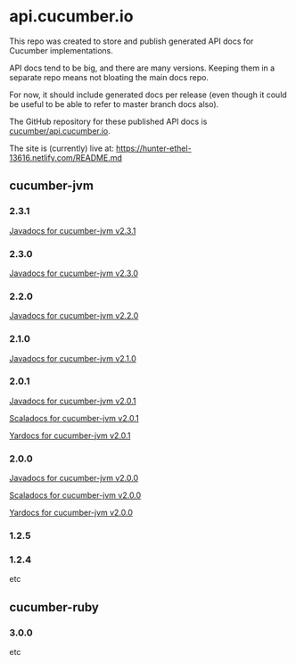 # api.cucumber.io

This repo was created to store and publish generated API docs for Cucumber implementations.

API docs tend to be big, and there are many versions. Keeping them in a separate repo means not bloating the main docs repo.

For now, it should include generated docs per release (even though it could be useful to be able to refer to master branch docs also).

The GitHub repository for these published API docs is [cucumber/api.cucumber.io](https://github.com/cucumber/api.cucumber.io).

The site is (currently) live at: https://hunter-ethel-13616.netlify.com/README.md


## cucumber-jvm

### 2.3.1
[Javadocs for cucumber-jvm v2.3.1](/cucumber-jvm/v2.3.1/javadoc/)

### 2.3.0
[Javadocs for cucumber-jvm v2.3.0](/cucumber-jvm/v2.3.0/javadoc/)

### 2.2.0
[Javadocs for cucumber-jvm v2.2.0](/cucumber-jvm/2.2.0/javadoc/)

### 2.1.0
[Javadocs for cucumber-jvm v2.1.0](/cucumber-jvm/2.1.0/javadoc/)

### 2.0.1
[Javadocs for cucumber-jvm v2.0.1](/cucumber-jvm/2.0.1/javadoc/)

[Scaladocs for cucumber-jvm v2.0.1](/cucumber-jvm/2.0.1/scaladoc/)

[Yardocs for cucumber-jvm v2.0.1](/cucumber-jvm/2.0.1/yardoc/)

### 2.0.0
[Javadocs for cucumber-jvm v2.0.0](/cucumber-jvm/2.0.0/javadoc/)

[Scaladocs for cucumber-jvm v2.0.0](/cucumber-jvm/2.0.0/scaladoc/)

[Yardocs for cucumber-jvm v2.0.0](/cucumber-jvm/2.0.0/yardoc/)


### 1.2.5

### 1.2.4

etc

## cucumber-ruby

### 3.0.0

etc


